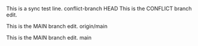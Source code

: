 This is a sync test line.
conflict-branch
HEAD
This is the CONFLICT branch edit.

This is the MAIN branch edit.
origin/main

This is the MAIN branch edit.
main
